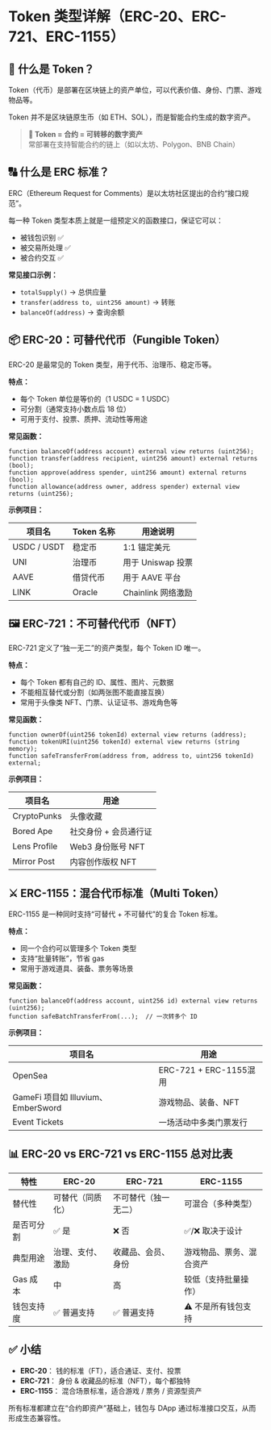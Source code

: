 # Token 类型详解（ERC-20、ERC-721、ERC-1155）

## 📖 什么是 Token？
Token（代币）是部署在区块链上的资产单位，可以代表价值、身份、门票、游戏物品等。

Token 并不是区块链原生币（如 ETH、SOL），而是智能合约生成的数字资产。

> **🧱 Token = 合约 = 可转移的数字资产**  
> 常部署在支持智能合约的链上（如以太坊、Polygon、BNB Chain）



## 🔠 什么是 ERC 标准？
ERC（Ethereum Request for Comments）是以太坊社区提出的合约“接口规范”。

每一种 Token 类型本质上就是一组预定义的函数接口，保证它可以：

- 被钱包识别 ✅
- 被交易所处理 ✅
- 被合约交互 ✅

**常见接口示例：**

- `totalSupply()` → 总供应量
- `transfer(address to, uint256 amount)` → 转账
- `balanceOf(address)` → 查询余额



## 📦 ERC-20：可替代代币（Fungible Token）

ERC-20 是最常见的 Token 类型，用于代币、治理币、稳定币等。

**特点：**

- 每个 Token 单位是等价的（1 USDC = 1 USDC）
- 可分割（通常支持小数点后 18 位）
- 可用于支付、投票、质押、流动性等用途

**常见函数：**
```solidity
function balanceOf(address account) external view returns (uint256);
function transfer(address recipient, uint256 amount) external returns (bool);
function approve(address spender, uint256 amount) external returns (bool);
function allowance(address owner, address spender) external view returns (uint256);
```

**示例项目：**

| 项目名      | Token 名称 | 用途说明           |
|-------------|------------|--------------------|
| USDC / USDT | 稳定币     | 1:1 锚定美元       |
| UNI         | 治理币     | 用于 Uniswap 投票  |
| AAVE        | 借贷代币   | 用于 AAVE 平台     |
| LINK        | Oracle     | Chainlink 网络激励 |



## 🖼️ ERC-721：不可替代代币（NFT）

ERC-721 定义了“独一无二”的资产类型，每个 Token ID 唯一。

**特点：**

- 每个 Token 都有自己的 ID、属性、图片、元数据
- 不能相互替代或分割（如两张图不能直接互换）
- 常用于头像类 NFT、门票、认证证书、游戏角色等

**常见函数：**
```solidity
function ownerOf(uint256 tokenId) external view returns (address);
function tokenURI(uint256 tokenId) external view returns (string memory);
function safeTransferFrom(address from, address to, uint256 tokenId) external;
```

**示例项目：**

| 项目名        | 用途                 |
|---------------|----------------------|
| CryptoPunks   | 头像收藏             |
| Bored Ape     | 社交身份 + 会员通行证 |
| Lens Profile  | Web3 身份账号 NFT    |
| Mirror Post   | 内容创作版权 NFT     |



## ⚔️ ERC-1155：混合代币标准（Multi Token）

ERC-1155 是一种同时支持“可替代 + 不可替代”的复合 Token 标准。

**特点：**

- 同一个合约可以管理多个 Token 类型
- 支持“批量转账”，节省 gas
- 常用于游戏道具、装备、票务等场景

**常见函数：**
```solidity
function balanceOf(address account, uint256 id) external view returns (uint256);
function safeBatchTransferFrom(...);  // 一次转多个 ID
```

**示例项目：**

| 项目名                        | 用途                    |
|-------------------------------|-------------------------|
| OpenSea                       | ERC-721 + ERC-1155混用  |
| GameFi 项目如 Illuvium、EmberSword | 游戏物品、装备、NFT      |
| Event Tickets                 | 一场活动中多类门票发行   |



## 📊 ERC-20 vs ERC-721 vs ERC-1155 总对比表

| 特性         | ERC-20            | ERC-721             | ERC-1155               |
|--------------|-------------------|---------------------|------------------------|
| 替代性       | 可替代（同质化）   | 不可替代（独一无二） | 可混合（多种类型）     |
| 是否可分割   | ✅ 是              | ❌ 否                | ✅/❌ 取决于设计         |
| 典型用途     | 治理、支付、激励   | 收藏品、会员、身份    | 游戏物品、票务、混合资产 |
| Gas 成本     | 中                 | 高                  | 较低（支持批量操作）    |
| 钱包支持度   | ✅ 普遍支持         | ✅ 普遍支持           | ⚠️ 不是所有钱包支持      |



## ✅ 小结

- **ERC-20**： 钱的标准（FT），适合通证、支付、投票
- **ERC-721**： 身份 & 收藏品的标准（NFT），每个都独特
- **ERC-1155**： 混合场景标准，适合游戏 / 票务 / 资源型资产

所有标准都建立在“合约即资产”基础上，钱包与 DApp 通过标准接口交互，从而形成生态兼容性。
